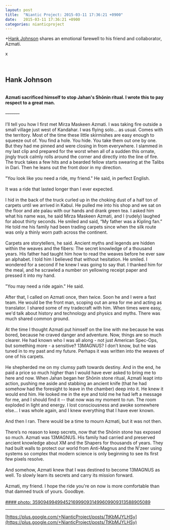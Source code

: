 ```yaml
---
layout: post
title:  "Niantic Project: 2015-03-11 17:36:21 +0900"
date:   2015-03-11 17:36:21 +0900
categories: nianticproject
---
```

+[Hank Johnson](https://plus.google.com/117792105926525258257 "") shares an emotional farewell to his friend and collaborator, Azmati.

x<div class="shared"><br /><h2>Hank Johnson</h2><br /><b>Azmati sacrificed himself to stop Jahan's Shōnin ritual. I wrote this to pay respect to a great man.</b><br /><br /><del>-------</del><br /><br />I’ll tell you how I first met Mirza Maskeen Azmati. I was taking fire outside a small village just west of Kandahar. I was flying solo... as usual. Comes with the territory. Most of the time these little skirmishes are easy enough to squeeze out of. You find a hole. You hide. You take them out one by one. But they had me pinned and were closing in from everywhere. I slammed in my last clip and prepared for the worst when all of a sudden this ornate, jingly truck calmly rolls around the corner and directly into the line of fire. The truck takes a few hits and a bearded fellow starts swearing at the Talibs in Dari. Then he leans out the front door in my direction.<br /><br />"You look like you need a ride, my friend." He said, in perfect English.<br /><br />It was a ride that lasted longer than I ever expected.<br /><br />I hid in the back of the truck curled up in the choking dust of a half ton of carpets until we arrived in Kabul. He pulled me into his shop and we sat on the floor and ate palau with our hands and drank green tea. I asked him what his name was, he said Mirza Maskeen Azmati, and I (rudely) laughed for about thirty seconds. He smiled and said, “My father was a Kipling fan.” He told me his family had been trading carpets since when the silk route was only a thinly worn path across the continent. <br /><br />Carpets are storytellers, he said. Ancient myths and legends are hidden within the weaves and the fibers: The secret knowledge of a thousand years. His father had taught him how to read the weaves before he ever saw an alphabet. I told him I believed that without hesitation. He smiled. I wondered for a second if he knew I was going to say that. I thanked him for the meal, and he scrawled a number on yellowing receipt paper and pressed it into my hand.<br /><br />"You may need a ride again." He said.<br /><br />After that, I called on Azmati once, then twice. Soon he and I were a fast team. He would be the front man, scoping out an area for me and acting as translator. I shared some of my tradecraft with him. When times were easy, we'd talk about history and technology and physics and myths. There was much shared common ground. <br /><br />At the time I thought Azmati put himself on the line with me because he was bored, because he craved danger and adventure. Now, things are so much clearer. He had known who I was all along - not just American Spec-Ops, but something more - a sensitive? 13MAGNUS? I don’t know, but he was tuned in to my past and my future. Perhaps it was written into the weaves of one of his carpets.<br /><br />He shepherded me on my clumsy path towards destiny. And in the end, he paid a price so much higher than I would have ever asked to bring me to here and now. When Jahan began her Shōnin stone ritual, Azmati leapt into action, pushing me aside and stabbing an ancient knife (that he had somehow had the foresight to leave in the chamber) deep into it. He knew it would end him. He looked me in the eye and told me he had left a message for me, and I should find it -- that now was my moment to run. The room exploded in light and energy. I lost consciousness and awoke somewhere else… I was whole again, and I knew everything that I have ever known.<br /><br />And then I ran. There would be a time to mourn Azmati, but it was not then.<br /><br />There’s no reason to keep secrets, now that the Shōnin stone has exposed so much. Azmati was 13MAGNUS. His family had carried and preserved ancient knowledge about XM and the Shapers for thousands of years. They had built walls to protect our world from Anti-Magnus and the N'zeer using systems so complex that modern science is only beginning to see its first few pixels resolve. <br /><br />And somehow, Azmati knew that I was destined to become 13MAGNUS as well. To slowly learn its secrets and carry its mission forward.<br /><br />Azmati, my friend. I hope the ride you're on now is more comfortable than that damned truck of yours. Goodbye.<br /><br /></div>
[#### photo: 35909499499452169990931499609909313588905089](https://lh6.googleusercontent.com/-acx4lofucN0/VP_9e8hDZoI/AAAAAAAACHM/uyi4wethalo/w720-h720/Azmati.jpg "")
- - -
[https://plus.google.com/+NianticProject/posts/TtKbMJYLHSy](https://plus.google.com/+NianticProject/posts/TtKbMJYLHSy)
